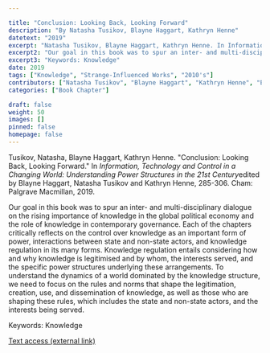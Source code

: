 ```yaml
---

title: "Conclusion: Looking Back, Looking Forward"
description: "By Natasha Tusikov, Blayne Haggart, Kathryn Henne"
datetext: "2019"
excerpt: "Natasha Tusikov, Blayne Haggart, Kathryn Henne. In Information, Technology and Control in a Changing World: Understanding Power Structures in the 21st Century, edited by Blayne Haggart, Natasha Tusikov and Kathryn Henne, 285-306. Cham: Palgrave Macmillan, 2019."
excerpt2: "Our goal in this book was to spur an inter- and multi-disciplinary dialogue on the rising importance of knowledge in the global political economy and the role of knowledge in contemporary governance. Each of the chapters critically reflects on the control over knowledge as an important form of power, interactions between state and non-state actors, and knowledge regulation in its many forms. Knowledge regulation entails considering how and why knowledge is legitimised and by whom, the interests served, and the specific power structures underlying these arrangements. To understand the dynamics of a world dominated by the knowledge structure, we need to focus on the rules and norms that shape the legitimation, creation, use, and dissemination of knowledge, as well as those who are shaping these rules, which includes the state and non-state actors, and the interests being served."
excerpt3: "Keywords: Knowledge"
date: 2019
tags: ["Knowledge", "Strange-Influenced Works", "2010's"]
contributors: ["Natasha Tusikov", "Blayne Haggart", "Kathryn Henne", "Editor: Blayne Haggart", "Editor: Kathryn Henne", "Editor: Natasha Tusikov"]
categories: ["Book Chapter"]

draft: false
weight: 50
images: []
pinned: false
homepage: false
---
```


Tusikov, Natasha, Blayne Haggart, Kathryn Henne. "Conclusion: Looking Back, Looking Forward." In *Information, Technology and Control in a Changing World: Understanding Power Structures in the 21st Century*edited by Blayne Haggart, Natasha Tusikov and Kathryn Henne, 285-306. Cham: Palgrave Macmillan, 2019.

Our goal in this book was to spur an inter- and multi-disciplinary dialogue on the rising importance of knowledge in the global political economy and the role of knowledge in contemporary governance. Each of the chapters critically reflects on the control over knowledge as an important form of power, interactions between state and non-state actors, and knowledge regulation in its many forms. Knowledge regulation entails considering how and why knowledge is legitimised and by whom, the interests served, and the specific power structures underlying these arrangements. To understand the dynamics of a world dominated by the knowledge structure, we need to focus on the rules and norms that shape the legitimation, creation, use, and dissemination of knowledge, as well as those who are shaping these rules, which includes the state and non-state actors, and the interests being served.

Keywords: Knowledge

[Text access (external link)](https://www.worldcat.org/title/1111084507)
